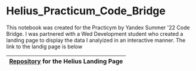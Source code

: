 # Helius_Practicum_Code_Bridge

This notebook was created for the Practicym by Yandex Summer '22 Code Bridge. I was partnered with a Wed Development student who created a landing page to display the data I analyized in an interactive manner. The link to the landig page is below

| [Repository](https://github.com/xhundo/heilus-webapp) for the Helius Landing Page|
| :------------------------------------------------------|

